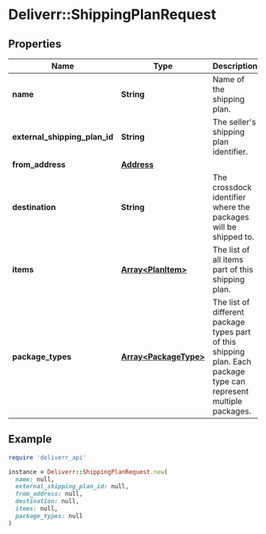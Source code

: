 # Deliverr::ShippingPlanRequest

## Properties

| Name | Type | Description | Notes |
| ---- | ---- | ----------- | ----- |
| **name** | **String** | Name of the shipping plan. | [optional] |
| **external_shipping_plan_id** | **String** | The seller&#39;s shipping plan identifier. |  |
| **from_address** | [**Address**](Address.md) |  |  |
| **destination** | **String** | The crossdock identifier where the packages will be shipped to. |  |
| **items** | [**Array&lt;PlanItem&gt;**](PlanItem.md) | The list of all items part of this shipping plan. |  |
| **package_types** | [**Array&lt;PackageType&gt;**](PackageType.md) | The list of different package types part of this shipping plan. Each package type can represent multiple packages. |  |

## Example

```ruby
require 'deliverr_api'

instance = Deliverr::ShippingPlanRequest.new(
  name: null,
  external_shipping_plan_id: null,
  from_address: null,
  destination: null,
  items: null,
  package_types: null
)
```


